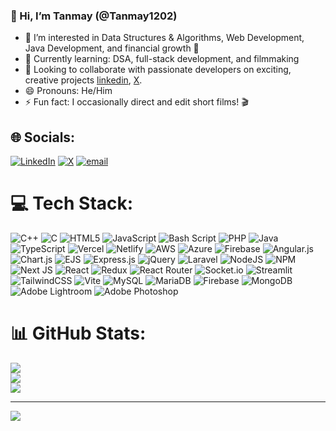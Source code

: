 ### 👋 Hi, I’m Tanmay (@Tanmay1202)

- 👀 I’m interested in Data Structures & Algorithms, Web Development, Java Development, and financial growth 💸  
- 🌱 Currently learning: DSA, full-stack development, and filmmaking  
- 💞️ Looking to collaborate with passionate developers on exciting, creative projects [linkedin](https://www.linkedin.com/in/tanmay1202/), [X](https://x.com/tanmaybenot).
- 😄 Pronouns: He/Him  
- ⚡ Fun fact: I occasionally direct and edit short films! 🎬

## 🌐 Socials:
[![LinkedIn](https://img.shields.io/badge/LinkedIn-%230077B5.svg?logo=linkedin&logoColor=white)](https://www.linkedin.com/in/tanmay1202/) [![X](https://img.shields.io/badge/X-black.svg?logo=X&logoColor=white)](https://x.com/@tanmaybenot) [![email](https://img.shields.io/badge/Email-D14836?logo=gmail&logoColor=white)](mailto:singhtanmay1202@outlook.com) 

# 💻 Tech Stack:
![C++](https://img.shields.io/badge/c++-%2300599C.svg?style=plastic&logo=c%2B%2B&logoColor=white) ![C](https://img.shields.io/badge/c-%2300599C.svg?style=plastic&logo=c&logoColor=white) ![HTML5](https://img.shields.io/badge/html5-%23E34F26.svg?style=plastic&logo=html5&logoColor=white) ![JavaScript](https://img.shields.io/badge/javascript-%23323330.svg?style=plastic&logo=javascript&logoColor=%23F7DF1E) ![Bash Script](https://img.shields.io/badge/bash_script-%23121011.svg?style=plastic&logo=gnu-bash&logoColor=white) ![PHP](https://img.shields.io/badge/php-%23777BB4.svg?style=plastic&logo=php&logoColor=white) ![Java](https://img.shields.io/badge/java-%23ED8B00.svg?style=plastic&logo=openjdk&logoColor=white) ![TypeScript](https://img.shields.io/badge/typescript-%23007ACC.svg?style=plastic&logo=typescript&logoColor=white) ![Vercel](https://img.shields.io/badge/vercel-%23000000.svg?style=plastic&logo=vercel&logoColor=white) ![Netlify](https://img.shields.io/badge/netlify-%23000000.svg?style=plastic&logo=netlify&logoColor=#00C7B7) ![AWS](https://img.shields.io/badge/AWS-%23FF9900.svg?style=plastic&logo=amazon-aws&logoColor=white) ![Azure](https://img.shields.io/badge/azure-%230072C6.svg?style=plastic&logo=microsoftazure&logoColor=white) ![Firebase](https://img.shields.io/badge/firebase-%23039BE5.svg?style=plastic&logo=firebase) ![Angular.js](https://img.shields.io/badge/angular.js-%23E23237.svg?style=plastic&logo=angularjs&logoColor=white) ![Chart.js](https://img.shields.io/badge/chart.js-F5788D.svg?style=plastic&logo=chart.js&logoColor=white) ![EJS](https://img.shields.io/badge/ejs-%23B4CA65.svg?style=plastic&logo=ejs&logoColor=black) ![Express.js](https://img.shields.io/badge/express.js-%23404d59.svg?style=plastic&logo=express&logoColor=%2361DAFB) ![jQuery](https://img.shields.io/badge/jquery-%230769AD.svg?style=plastic&logo=jquery&logoColor=white) ![Laravel](https://img.shields.io/badge/laravel-%23FF2D20.svg?style=plastic&logo=laravel&logoColor=white) ![NodeJS](https://img.shields.io/badge/node.js-6DA55F?style=plastic&logo=node.js&logoColor=white) ![NPM](https://img.shields.io/badge/NPM-%23CB3837.svg?style=plastic&logo=npm&logoColor=white) ![Next JS](https://img.shields.io/badge/Next-black?style=plastic&logo=next.js&logoColor=white) ![React](https://img.shields.io/badge/react-%2320232a.svg?style=plastic&logo=react&logoColor=%2361DAFB) ![Redux](https://img.shields.io/badge/redux-%23593d88.svg?style=plastic&logo=redux&logoColor=white) ![React Router](https://img.shields.io/badge/React_Router-CA4245?style=plastic&logo=react-router&logoColor=white) ![Socket.io](https://img.shields.io/badge/Socket.io-black?style=plastic&logo=socket.io&badgeColor=010101) ![Streamlit](https://img.shields.io/badge/Streamlit-%23FE4B4B.svg?style=plastic&logo=streamlit&logoColor=white) ![TailwindCSS](https://img.shields.io/badge/tailwindcss-%2338B2AC.svg?style=plastic&logo=tailwind-css&logoColor=white) ![Vite](https://img.shields.io/badge/vite-%23646CFF.svg?style=plastic&logo=vite&logoColor=white) ![MySQL](https://img.shields.io/badge/mysql-4479A1.svg?style=plastic&logo=mysql&logoColor=white) ![MariaDB](https://img.shields.io/badge/MariaDB-003545?style=plastic&logo=mariadb&logoColor=white) ![Firebase](https://img.shields.io/badge/firebase-a08021?style=plastic&logo=firebase&logoColor=ffcd34) ![MongoDB](https://img.shields.io/badge/MongoDB-%234ea94b.svg?style=plastic&logo=mongodb&logoColor=white) ![Adobe Lightroom](https://img.shields.io/badge/Adobe%20Lightroom-31A8FF.svg?style=plastic&logo=Adobe%20Lightroom&logoColor=white) ![Adobe Photoshop](https://img.shields.io/badge/adobe%20photoshop-%2331A8FF.svg?style=plastic&logo=adobe%20photoshop&logoColor=white)
# 📊 GitHub Stats:
![](https://github-readme-stats.vercel.app/api?username=Tanmay1202&theme=highcontrast&hide_border=false&include_all_commits=false&count_private=false)<br/>
![](https://nirzak-streak-stats.vercel.app/?user=Tanmay1202&theme=highcontrast&hide_border=false)<br/>
![](https://github-readme-stats.vercel.app/api/top-langs/?username=Tanmay1202&theme=highcontrast&hide_border=false&include_all_commits=false&count_private=false&layout=compact)

---
[![](https://visitcount.itsvg.in/api?id=Tanmay1202&icon=0&color=9)](https://visitcount.itsvg.in)

<!-- Proudly created with GPRM ( https://gprm.itsvg.in ) -->
